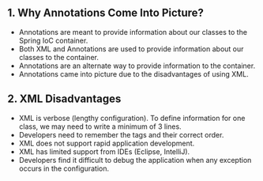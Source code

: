 ## 1. Why Annotations Come Into Picture?

- Annotations are meant to provide information about our classes to the Spring IoC container.  
- Both XML and Annotations are used to provide information about our classes to the container.  
- Annotations are an alternate way to provide information to the container.  
- Annotations came into picture due to the disadvantages of using XML.

## 2. XML Disadvantages

- XML is verbose (lengthy configuration). To define information for one class, we may need to write a minimum of 3 lines.  
- Developers need to remember the tags and their correct order.  
- XML does not support rapid application development.  
- XML has limited support from IDEs (Eclipse, IntelliJ).  
- Developers find it difficult to debug the application when any exception occurs in the configuration.
